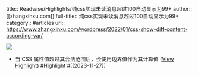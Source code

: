 title:: Readwise/Highlights/纯css实现未读消息超过100自动显示为99+
author:: [[zhangxinxu.com]]
full-title:: 纯css实现未读消息超过100自动显示为99+
category:: #articles
url:: https://www.zhangxinxu.com/wordpress/2022/01/css-show-diff-content-according-var/

![](https://readwise-assets.s3.amazonaws.com/static/images/article2.74d541386bbf.png)

- 当 CSS 属性值超过其合法范围后，会使用边界值作为其计算值 ([View Highlight](https://read.readwise.io/read/01hg7hsz994a2yr6549f8f3xcw)) #Highlight #[[2023-11-27]]